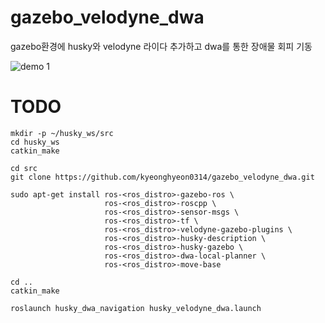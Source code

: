 # gazebo_velodyne_dwa
gazebo환경에 husky와 velodyne 라이다 추가하고 dwa를 통한 장애물 회피 기동



![demo 1](docs/images/dwa_planner_demo_1.gif)

# TODO
```
mkdir -p ~/husky_ws/src
cd husky_ws
catkin_make

cd src
git clone https://github.com/kyeonghyeon0314/gazebo_velodyne_dwa.git

sudo apt-get install ros-<ros_distro>-gazebo-ros \
                     ros-<ros_distro>-roscpp \
                     ros-<ros_distro>-sensor-msgs \
                     ros-<ros_distro>-tf \
                     ros-<ros_distro>-velodyne-gazebo-plugins \
                     ros-<ros_distro>-husky-description \
                     ros-<ros_distro>-husky-gazebo \
                     ros-<ros_distro>-dwa-local-planner \
                     ros-<ros_distro>-move-base

cd ..
catkin_make

roslaunch husky_dwa_navigation husky_velodyne_dwa.launch


```
